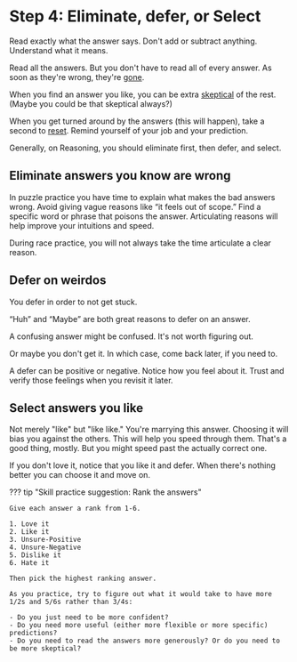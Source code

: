 # Step 4: Eliminate, defer, or Select

Read exactly what the answer says. Don't add or subtract anything. Understand what it means.

Read all the answers. But you don't have to read all of every answer. As soon as they're wrong, they're [gone][ruthless].

When you find an answer you like, you can be extra [skeptical][skeptic] of the rest. (Maybe you could be that skeptical always?)

When you get turned around by the answers (this will happen), take a second to [reset]. Remind yourself of your job and your prediction.

Generally, on Reasoning, you should eliminate first, then defer, and select.

## Eliminate answers you know are wrong

In puzzle practice you have time to explain what makes the bad answers wrong. Avoid giving vague reasons like “it feels out of scope.” Find a specific word or phrase that poisons the answer. Articulating reasons will help improve your intuitions and speed.

During race practice, you will not always take the time articulate a clear reason.

## Defer on weirdos

You defer in order to not get stuck.

“Huh” and “Maybe” are both great reasons to defer on an answer.

A confusing answer might be confused. It's not worth figuring out.

Or maybe you don't get it. In which case, come back later, if you need to.

A defer can be positive or negative. Notice how you feel about it. Trust and verify those feelings when you revisit it later.

## Select answers you like

Not merely "like" but "like like." You're marrying this answer. Choosing it will bias you against the others. This will help you speed through them. That's a good thing, mostly. But you might speed past the actually correct one.

If you don't love it, notice that you like it and defer. When there's nothing better you can choose it and move on.

??? tip "Skill practice suggestion: Rank the answers"

    Give each answer a rank from 1-6.

    1. Love it
    2. Like it
    3. Unsure-Positive
    4. Unsure-Negative
    5. Dislike it
    6. Hate it

    Then pick the highest ranking answer.

    As you practice, try to figure out what it would take to have more 1/2s and 5/6s rather than 3/4s:

    - Do you just need to be more confident?
    - Do you need more useful (either more flexible or more specific) predictions?
    - Do you need to read the answers more generously? Or do you need to be more skeptical?

[ruthless]: confuse.md#ruthless
[skeptic]: confuse.md#skeptical
[reset]: ../time/slow.md#reset
